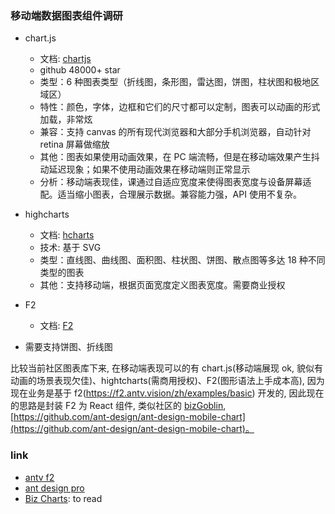 ### 移动端数据图表组件调研

* chart.js
  * 文档: [chartjs](https://github.com/chartjs/Chart.js)
  * github 48000+ star
  * 类型：6 种图表类型（折线图，条形图，雷达图，饼图，柱状图和极地区域区）
  * 特性：颜色，字体，边框和它们的尺寸都可以定制，图表可以动画的形式加载，非常炫
  * 兼容：支持 canvas 的所有现代浏览器和大部分手机浏览器，自动针对 retina 屏幕做缩放
  * 其他：图表如果使用动画效果，在 PC 端流畅，但是在移动端效果产生抖动延迟现象；如果不使用动画效果在移动端则正常显示
  * 分析：移动端表现佳，课通过自适应宽度来使得图表宽度与设备屏幕适配。适当缩小图表，合理展示数据。兼容能力强，API 使用不复杂。
* highcharts
  * 文档: [hcharts](https://github.com/highcharts/highcharts)
  * 技术: 基于 SVG
  * 类型：直线图、曲线图、面积图、柱状图、饼图、散点图等多达 18 种不同类型的图表
  * 其他：支持移动端，根据页面宽度定义图表宽度。需要商业授权
* F2
  * 文档: [F2](https://github.com/antvis/f2/)

* 需要支持饼图、折线图

比较当前社区图表库下来, 在移动端表现可以的有 chart.js(移动端展现 ok, 貌似有动画的场景表现欠佳)、hightcharts(需商用授权)、F2(图形语法上手成本高), 因为现在业务是基于 f2(https://f2.antv.vision/zh/examples/basic) 开发的, 因此现在的思路是封装 F2 为 React 组件, 类似社区的 [bizGoblin](https://bizcharts.net/products/bizGoblin/api/chart), [https://github.com/ant-design/ant-design-mobile-chart](https://github.com/ant-design/ant-design-mobile-chart)。

### link

* [antv f2](https://f2.antv.vision/zh/examples/candlestick/basic)
* [ant design pro](https://v2-pro.ant.design/components/charts-cn)
* [Biz Charts](https://bizcharts.net/product/bizcharts/category/7/page/12): to read
